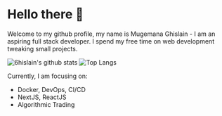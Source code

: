 # Hello there 👋

Welcome to my github profile, my name is Mugemana Ghislain - I am an aspiring full stack developer. I spend my free time on web development tweaking small projects.

![6hislain's github stats](https://github-readme-stats.vercel.app/api?username=6hislain&show_icons=true&theme=vue) ![Top Langs](https://github-readme-stats.vercel.app/api/top-langs/?username=vrii14&show_icons=true&theme=vue)

Currently, I am focusing on:
- Docker, DevOps, CI/CD
- NextJS, ReactJS
- Algorithmic Trading
